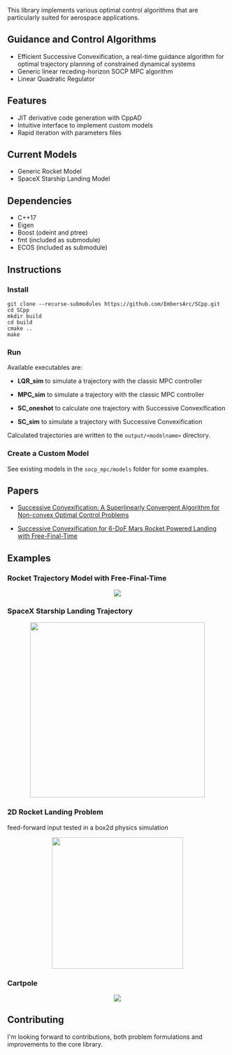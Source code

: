 This library implements various optimal control algorithms that are particularly suited for aerospace applications.

## Guidance and Control Algorithms

 * Efficient Successive Convexification, a real-time guidance algorithm for optimal trajectory planning of constrained dynamical systems
 * Generic linear receding-horizon SOCP MPC algorithm
 * Linear Quadratic Regulator

## Features

 * JIT derivative code generation with CppAD
 * Intuitive interface to implement custom models
 * Rapid iteration with parameters files
 

## Current Models

 * Generic Rocket Model
 * SpaceX Starship Landing Model
 

## Dependencies

 * C++17
 * Eigen
 * Boost (odeint and ptree)
 * fmt (included as submodule)
 * ECOS (included as submodule)

## Instructions

### Install

``` 
git clone --recurse-submodules https://github.com/EmbersArc/SCpp.git
cd SCpp
mkdir build
cd build
cmake ..
make
```

### Run

Available executables are:

* **LQR_sim** to simulate a trajectory with the classic MPC controller

* **MPC_sim** to simulate a trajectory with the classic MPC controller

* **SC_oneshot** to calculate one trajectory with Successive Convexification

* **SC_sim** to simulate a trajectory with Successive Convexification

Calculated trajectories are written to the `output/<modelname>` directory.

### Create a Custom Model

See existing models in the `socp_mpc/models` folder for some examples.

## Papers

* [Successive Convexification: A Superlinearly Convergent Algorithm for Non-convex Optimal Control Problems](https://arxiv.org/abs/1804.06539)

* [Successive Convexification for 6-DoF Mars Rocket Powered Landing with Free-Final-Time](https://arxiv.org/abs/1802.03827)

## Examples

### Rocket Trajectory Model with Free-Final-Time

<p align="center">
  <img src="https://thumbs.gfycat.com/DeliriousCandidAldabratortoise-size_restricted.gif">
</p>

### SpaceX Starship Landing Trajectory

<p align="center">
  <img width="400" src="https://user-images.githubusercontent.com/1352472/66057427-f736be00-e538-11e9-8078-727282910f54.png">
</p>

### 2D Rocket Landing Problem

feed-forward input tested in a box2d physics simulation

<p align="center">
  <img width="300" src="https://thumbs.gfycat.com/DaringPortlyBlacklab-small.gif">
</p>


### Cartpole

<p align="center">
  <img src="https://thumbs.gfycat.com/KnobbyFlatCanvasback-small.gif">
</p>

## Contributing

I'm looking forward to contributions, both problem formulations and improvements to the core library.

